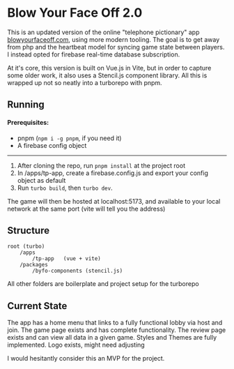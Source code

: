 # Blow Your Face Off 2.0

This is an updated version of the online "telephone pictionary" app [blowyourfaceoff.com](https://blowyourfaceoff.com), using more modern tooling. The goal is to get away from php and the heartbeat model for syncing game state between players. I instead opted for firebase real-time database subscription.

At it's core, this version is built on Vue.js in Vite, but in order to capture some older work, it also uses a Stencil.js component library. All this is wrapped up not so neatly into a turborepo with pnpm.

## Running

#### Prerequisites: 
- pnpm (`npm i -g pnpm`, if you need it)
- A firebase config object

<hr>

1. After cloning the repo, run `pnpm install` at the project root
2. In /apps/tp-app, create a firebase.config.js and export your config object as default
3. Run `turbo build`, then `turbo dev`. 

The game will then be hosted at localhost:5173, and available to your local network at the same port (vite will tell you the address)

## Structure

```
root (turbo)
    /apps
        /tp-app   (vue + vite)
    /packages
        /byfo-components (stencil.js)
```
All other folders are boilerplate and project setup for the turborepo

## Current State
The app has a home menu that links to a fully functional lobby via host and join. The game page exists and has complete functionality. The review page exists and can view all data in a given game. Styles and Themes are fully implemented. Logo exists, might need adjusting

I would hesitantly consider this an MVP for the project.

